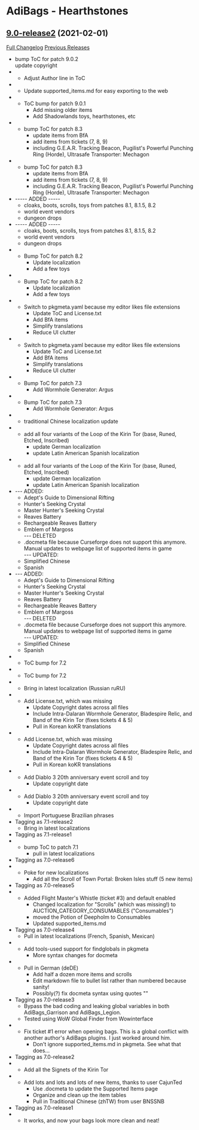 # AdiBags - Hearthstones

## [9.0-release2](https://github.com/Myrroddin/adibags-hearthstones/tree/9.0-release2) (2021-02-01)
[Full Changelog](https://github.com/Myrroddin/adibags-hearthstones/commits/9.0-release2) [Previous Releases](https://github.com/Myrroddin/adibags-hearthstones/releases)

- bump ToC for patch 9.0.2  
    update copyright  
- - Adjust Author line in ToC  
- - Update supported\_items.md for easy exporting to the web  
- - ToC bump for patch 9.0.1  
    - Add missing older items  
    - Add Shadowlands toys, hearthstones, etc  
- - bump ToC for patch 8.3  
    - update items from BfA  
    - add items from tickets (7, 8, 9)  
    - including G.E.A.R. Tracking Beacon, Pugilist's Powerful Punching Ring (Horde), Ultrasafe Transporter: Mechagon  
- - bump ToC for patch 8.3  
    - update items from BfA  
    - add items from tickets (7, 8, 9)  
    - including G.E.A.R. Tracking Beacon, Pugilist's Powerful Punching Ring (Horde), Ultrasafe Transporter: Mechagon  
- ----- ADDED -----  
    - cloaks, boots, scrolls, toys from patches 8.1, 8.1.5, 8.2  
    - world event vendors  
    - dungeon drops  
- ----- ADDED -----  
    - cloaks, boots, scrolls, toys from patches 8.1, 8.1.5, 8.2  
    - world event vendors  
    - dungeon drops  
- - Bump ToC for patch 8.2  
    - Update localization  
    - Add a few toys  
- - Bump ToC for patch 8.2  
    - Update localization  
    - Add a few toys  
- - Switch to pkgmeta.yaml because my editor likes file extensions  
    - Update ToC and License.txt  
    - Add BfA items  
    - Simplify translations  
    - Reduce UI clutter  
- - Switch to pkgmeta.yaml because my editor likes file extensions  
    - Update ToC and License.txt  
    - Add BfA items  
    - Simplify translations  
    - Reduce UI clutter  
- - Bump ToC for patch 7.3  
    - Add Wormhole Generator: Argus  
- - Bump ToC for patch 7.3  
    - Add Wormhole Generator: Argus  
- - traditional Chinese localization update  
- - add all four variants of the Loop of the Kirin Tor (base, Runed, Etched, Inscribed)  
    - update German localization  
    - update Latin American Spanish localization  
- - add all four variants of the Loop of the Kirin Tor (base, Runed, Etched, Inscribed)  
    - update German localization  
    - update Latin American Spanish localization  
- --- ADDED:  
    * Adept's Guide to Dimensional Rifting  
    * Hunter's Seeking Crystal  
    * Master Hunter's Seeking Crystal  
    * Reaves Battery  
    * Rechargeable Reaves Battery  
    * Emblem of Margoss  
    --- DELETED  
    * .docmeta file because Curseforge does not support this anymore. Manual updates to webpage list of supported items in game  
    --- UPDATED:  
    * Simplified Chinese  
    * Spanish  
- --- ADDED:  
    * Adept's Guide to Dimensional Rifting  
    * Hunter's Seeking Crystal  
    * Master Hunter's Seeking Crystal  
    * Reaves Battery  
    * Rechargeable Reaves Battery  
    * Emblem of Margoss  
    --- DELETED  
    * .docmeta file because Curseforge does not support this anymore. Manual updates to webpage list of supported items in game  
    --- UPDATED:  
    * Simplified Chinese  
    * Spanish  
- - ToC bump for 7.2  
- - ToC bump for 7.2  
- - Bring in latest localization (Russian ruRU)  
- - Add License.txt, which was missing  
    - Update Copyright dates across all files  
    - Include Intra-Dalaran Wormhole Generator, Bladespire Relic, and Band of the Kirin Tor (fixes tickets 4 & 5)  
    - Pull in Korean koKR translations  
- - Add License.txt, which was missing  
    - Update Copyright dates across all files  
    - Include Intra-Dalaran Wormhole Generator, Bladespire Relic, and Band of the Kirin Tor (fixes tickets 4 & 5)  
    - Pull in Korean koKR translations  
- - Add Diablo 3 20th anniversary event scroll and toy  
    - Update copyright date  
- - Add Diablo 3 20th anniversary event scroll and toy  
    - Update copyright date  
- - Import Portuguese Brazilian phrases  
- Tagging as 7.1-release2  
    - Bring in latest localizations  
- Tagging as 7.1-release1  
- - bump ToC to patch 7.1  
    - pull in latest localizations  
- Tagging as 7.0-release6  
- - Poke for new localizations  
    - Add all the Scroll of Town Portal: Broken Isles stuff (5 new items)  
- Tagging as 7.0-release5  
- - Added Flight Master's Whistle (ticket #3) and default enabled  
    - Changed localization for "Scrolls" (which was missing!) to AUCTION\_CATEGORY\_CONSUMABLES ("Consumables")  
    - moved the Potion of Deepholm to Consumables  
    - Updated supported\_items.md  
- Tagging as 7.0-release4  
    - Pull in latest localizations (French, Spanish, Mexican)  
- - Add tools-used support for findglobals in pkgmeta  
    - More syntax changes for docmeta  
- - Pull in German (deDE)  
    - Add half a dozen more items and scrolls  
    - Edit markdown file to bullet list rather than numbered because sanity!  
    - Possibly(?) fix docmeta syntax using quotes ""  
- Tagging as 7.0-release3  
    - Bypass the bad coding and leaking global variables in both AdiBags\_Garrison and AdiBags\_Legion.  
    - Tested using WoW Global Finder from Wowinterface  
- - Fix ticket #1 error when opening bags. This is a global conflict with another author's AdiBags plugins. I just worked around him.  
    - Don't ignore supported\_items.md in pkgmeta. See what that does...  
- Tagging as 7.0-release2  
- - Add all the Signets of the Kirin Tor  
- - Add lots and lots and lots of new items, thanks to user CajunTed  
    - Use .docmeta to update the Supported Items page  
    - Organize and clean up the item tables  
    - Pull in Traditional Chinese (zhTW) from user BNSSNB  
- Tagging as 7.0-release1  
- - It works, and now your bags look more clean and neat!  